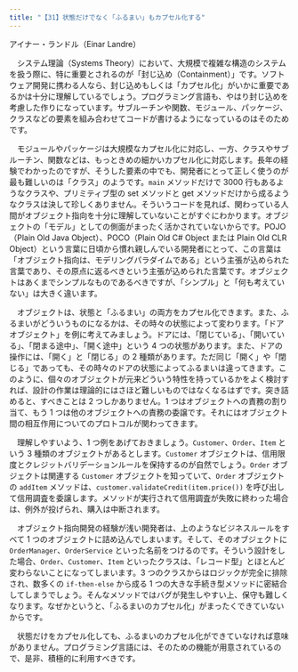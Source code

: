 ```yaml
---
title: "【31】状態だけでなく「ふるまい」もカプセル化する"
---
```



アイナー・ランドル（Einar Landre）


　システム理論（Systems Theory）において、大規模で複雑な構造のシステムを扱う際に、特に重要とされるのが「封じ込め（Containment）」です。ソフトウェア開発に携わる人なら、封じ込めもしくは「カプセル化」がいかに重要であるかは十分に理解しているでしょう。プログラミング言語も、やはり封じ込めを考慮した作りになっています。サブルーチンや関数、モジュール、パッケージ、クラスなどの要素を組み合わせてコードが書けるようになっているのはそのためです。

　モジュールやパッケージは大規模なカプセル化に対応し、一方、クラスやサブルーチン、関数などは、もっときめの細かいカプセル化に対応します。長年の経験でわかったのですが、そうした要素の中でも、開発者にとって正しく使うのが最も難しいのは「クラス」のようです。`main` メソッドだけで 3000 行もあるようなクラスや、プリミティブ型の set メソッドと get メソッドだけから成るようなクラスは決して珍しくありません。そういうコードを見れば、関わっている人間がオブジェクト指向を十分に理解していないことがすぐにわかります。オブジェクトの「モデル」としての側面がまったく活かされていないからです。POJO（Plain Old Java Object）、POCO（Plain Old C\# Object または Plain Old CLR Object）という言葉に日頃から慣れ親しんでいる開発者にとって、この言葉は「オブジェクト指向は、モデリングパラダイムである」という主張が込められた言葉であり、その原点に返るべきという主張が込められた言葉です。オブジェクトはあくまでシンプルなものであるべきですが、「シンプル」と「何も考えていない」は大きく違います。

　オブジェクトは、状態と「ふるまい」の両方をカプセル化できます。また、ふるまいがどういうものになるかは、その時々の状態によって変わります。「ドアオブジェクト」を例に考えてみましょう。ドアには、「閉じている」、「開いている」、「閉まる途中」、「開く途中」という 4 つの状態があります。また、ドアの操作には、「開く」と「閉じる」の 2 種類があります。ただ同じ「開く」や「閉じる」であっても、その時々のドアの状態によってふるまいは違ってきます。このように、個々のオブジェクトが元来どういう特性を持っているかをよく検討すれば、設計の作業は理論的にはさほど難しいものではなくなるはずです。突き詰めると、すべきことは 2 つしかありません。1 つはオブジェクトへの責務の割り当て、もう 1 つは他のオブジェクトへの責務の委譲です。それにはオブジェクト間の相互作用についてのプロトコルが関わってきます。

　理解しやすいよう、1 つ例をあげておきましょう。`Customer`、`Order`、`Item` という 3 種類のオブジェクトがあるとします。`Customer` オブジェクトは、信用限度とクレジットバリデーションルールを保持するのが自然でしょう。`Order` オブジェクトは関連する `Customer` オブジェクトを知っていて、`Order` オブジェクトの `addItem` メソッドは、`customer.validateCredit(item.price())` を呼び出して信用調査を委譲します。メソッドが実行されて信用調査が失敗に終わった場合は、例外が投げられ、購入は中断されます。

　オブジェクト指向開発の経験が浅い開発者は、上のようなビジネスルールをすべて 1 つのオブジェクトに詰め込んでしまいます。そして、そのオブジェクトに `OrderManager`、`OrderService` といった名前をつけるのです。そういう設計をした場合、`Order`、`Customer`、`Item` といったクラスは、「レコード型」とほとんど変わらないことになってしまいます。3 つのクラスからはロジックが完全に排除され、数多くの `if-then-else` から成る 1 つの大きな手続き型メソッドに密結合してしまうでしょう。そんなメソッドではバグが発生しやすい上、保守も難しくなります。なぜかというと、「ふるまいのカプセル化」がまったくできていないからです。

　状態だけをカプセル化しても、ふるまいのカプセル化ができていなければ意味がありません。プログラミング言語には、そのための機能が用意されているので、是非、積極的に利用すべきです。
